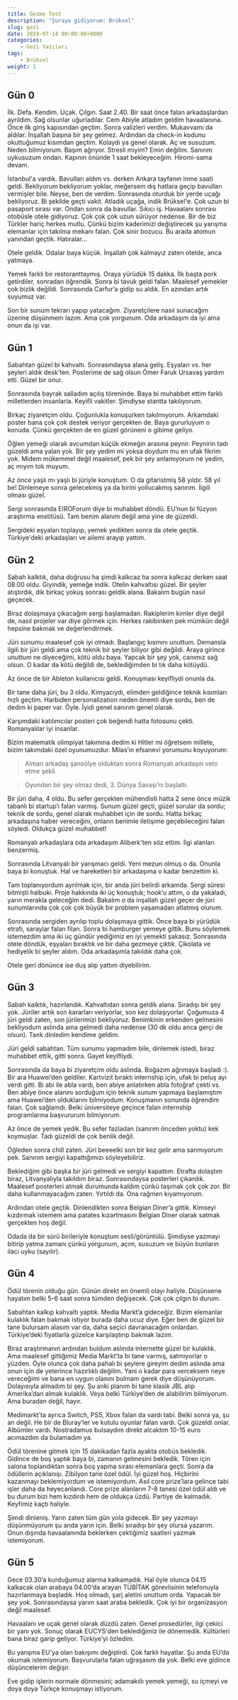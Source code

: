 ```yaml
---
title: Gezme Test
description: "Şuraya gidiyorum: Brüksel"
slug: gezi
date: 2024-07-14 00:00:00+0000
categories:
    - Gezi Yazıları
tags:
    - Brüksel
weight: 1
---
```


## Gün 0

İlk. Defa. Kendim. Uçak. Çılgın. Saat 2.40. Bir saat önce falan arkadaşlardan ayrıldım. Sağ olsunlar uğurladılar. Cem Abiyle atladım geldim havaalanına. Önce ilk giriş kapısından geçtim. Sonra valizleri verdim. Mukavvamı da aldılar. İnşallah başına bir şey gelmez. Ardından da check-in kodunu okuttuğumuz kısımdan geçtim. Kolaydı ya genel olarak. Aç ve susuzum. Neden bilmiyorum. Başım ağrıyor. Stresli miyim? Emin değilim. Sanırım uykusuzum ondan. Kapının önünde 1 saat bekleyeceğim. Hiromi-sama devam.

İstanbul'a vardık. Bavulları aldım vs. derken Ankara tayfanın inme saati geldi. Bekliyorum bekliyorum yoklar, meğersem dış hatlara geçip bavulları vermişler bile. Neyse, ben de verdim. Sonrasında oturduk bir yerde uçağı bekliyoruz. Bi şekilde geçti vakit. Atladık uçağa, indik Brüksel'e. Çok uzun bi pasaport sırası var. Ondan sonra da bavullar. Sıkıcı iş. Havaalanı sonrası otobüsle otele gidiyoruz. Çok çok çok uzun sürüyor nedense. Bir de biz Türkler hariç herkes mutlu. Çünkü bizim kaderimizi değiştirecek şu yarışma elemanlar için takılma mekanı falan. Çok sinir bozucu. Bu arada atomun yanından geçtik. Hatıralar...

Otele geldik. Odalar baya küçük. İnşallah çok kalmayız zaten otelde, anca yatmaya.

Yemek farklı bir restoranttaymış. Oraya yürüdük 15 dakka. İlk başta pork getirdiler, sonradan öğrendik. Sonra bi tavuk geldi falan. Maalesef yemekler çok bizlik değildi. Sonrasında Carfur’a gidip su aldık. En azından artık suyumuz var.

Son bir sunum tekrarı yapıp yatacağım. Ziyaretçilere nasıl sunacağım üzerine düşünmem lazım. Ama çok yorgunum. Oda arkadaşım da iyi ama onun da işi var.

## Gün 1

Sabahtan güzel bi kahvaltı. Sonrasındaysa alana geliş. Eşyaları vs. her şeyleri aldık desk’ten. Posterime de sağ olsun Ömer Faruk Ursavaş yardım etti. Güzel bir onur.

Sonrasında bayrak salladım açılış töreninde. Baya bi muhabbet ettim farklı milletlerden insanlarla. Keyifli vakitler. Şimdiyse stantta takılıyorum.

Birkaç ziyaretçim oldu. Çoğunlukla konuşurken takılmıyorum. Arkamdaki poster bana çok çok destek veriyor gerçekten de. Baya gururluyum o konuda. Çünkü gerçekten de en güzel görüneni o gibime geliyo.

Öğlen yemeği olarak avcumdan küçük ekmeğin arasına peynir. Peynirin tadı güzeldi ama yalan yok. Bir şey yedim mi yoksa doydum mu en ufak fikrim yok. Midem mükemmel değil maalesef, pek bir şey anlamıyorum ne yedim, aç mıyım tok muyum.

Az önce yaşlı mı yaşlı bi jüriyle konuştum. O da gitaristmiş 58 yıldır. 58 yıl be! Dinlemeye sonra gelecekmiş ya da birini yollucakmış sanırım. İlgili olması güzel.

Sergi sonrasında EIROForum diye bi muhabbet döndü. EU’nun bi füzyon araştırma enstitüsü. Tam benim alanım değil ama yine de güzeldi.

Sergideki eşyaları toplayıp, yemek yedikten sonra da otele geçtik. Türkiye'deki arkadaşları ve ailemi arayıp yattım.

## Gün 2

Sabah kalktık, daha doğrusu ha şimdi kalkcaz ha sonra kalkcaz derken saat 08.00 oldu. Giyindik, yemeğe indik. Otelin kahvaltısı güzel. Bir şeyler atıştırdık, dik birkaç yokuş sonrası geldik alana. Bakalım bugün nasıl geçecek.

Biraz dolaşmaya çıkacağım sergi başlamadan. Rakiplerim kimler diye değil de, nasıl projeler var diye görmek için. Herkes rakibinken pek mümkün değil hepsine bakmak ve değerlendirmek.

Jüri sunumu maalesef çok iyi olmadı. Başlangıç kısmını unuttum. Demansla ilgili bir jüri geldi ama çok teknik bir şeyler biliyor gibi değildi. Araya girince unuttum ne diyeceğimi, kötü oldu baya. Yapcak bir şey yok, canımız sağ olsun. O kadar da kötü değildi de, beklediğimden bi tık daha kötüydü.

Az önce de bir Ableton kullanıcısı geldi. Konuşması keyifliydi onunla da.

Bir tane daha jüri, bu 3 oldu. Kimyacıydı, elimden geldiğince teknik kısımları hızlı geçtim. Harbiden personalization neden önemli diye sordu, ben de dedim ki paper var. Öyle. İyidi genel sanırım genel olarak.

Karşımdaki katılımcılar posteri çok beğendi hatta fotosunu çekti. Romanyalılar iyi insanlar.

Bizim matematik olimpiyat takımına dedim ki Hitler mi öğretsem millete, bizim takımdaki özel oyunumuzdur. Milas’ın efsanevi yorumunu koyuyorum:

> Alman arkadaş şansölye olduktan sonra Romanyalı arkadaşın veto etme şekli.

> Oyundan bir şey olmaz dedi, 3. Dünya Savaşı’nı başlattı.

Bir jüri daha, 4 oldu. Bu sefer gerçekten mühendisti hatta 2 sene önce müzik tabanlı bi startup’ı falan varmış. Sunum güzel geçti, güzel sorular da sordu; teknik de sordu, genel olarak muhabbet için de sordu. Hatta birkaç arkadaşına haber vereceğini, onların benimle iletişime geçebileceğini falan söyledi. Oldukça güzel muhabbet!

Romanyalı arkadaşlara oda arkadaşım Aliberk'ten söz ettim. İlgi alanları benzermiş. 

Sonrasında Litvanyalı bir yarışmacı geldi. Yeni mezun olmuş o da. Onunla baya bi konuştuk. Hal ve hareketleri bir arkadaşıma o kadar benzettim ki.

Tam toplanıyordum ayrılmak için, bir anda jüri belirdi arkamda. Sergi süresi bitmişti halbuki. Proje hakkında iki üç konuştuk; hook’u attım, o da yakaladı, yarın merakla geleceğim dedi. Bakalım o da inşallah güzel geçer de jüri sunumlarında çok çok çok büyük bir problem yaşamadan atlatmış olurum.

Sonrasında sergiden ayrılıp toplu dolaşmaya gittik. Önce baya bi yürüdük etrafı, saraylar falan filan. Sonra bi hamburger yemeye gittik. Bunu söylemek istemezdim ama iki üç gündür yediğimiz en iyi yemekti şakasız. Sonrasında otele döndük, eşyaları bıraktık ve bir daha gezmeye çıktık. Çikolata ve hediyelik bi şeyler aldım. Oda arkadaşımla takıldık daha çok.

Otele geri dönünce ise duş alıp yattım diyebilirim.

## Gün 3

Sabah kalktık, hazırlandık. Kahvaltıdan sonra geldik alana. Sıradışı bir şey yok. Jüriler artık son kararları veriyorlar, son kez dolaşıyorlar. Çoğumuza 4 jüri geldi zaten, son jürilerimizi bekliyoruz. Benimkinin erkenden gelmesini bekliyodum aslında ama gelmedi daha nedense (30 dk oldu anca gerçi de olsun). Tank dinledim kendime geldim.

Jüri geldi sabahtan. Tüm sunumu yapmadım bile, dinlemek istedi, biraz muhabbet ettik, gitti sonra. Gayet keyifliydi.

Sonrasında da baya bi ziyaretçim oldu aslında. Boğazım ağrımaya başladı :). Bir ara Huawei’den geldiler. Kartvizit bıraktı internship için, ufak bi peluş ayı verdi gitti. Bi abi ile abla vardı, ben abiye anlatırken abla fotoğraf çekti vs. Ben abiye önce alanını sorduğum için teknik sunum yapmaya başlamıştım ama Huawei’den olduklarını bilmiyodum. Konuşmanın sonunda öğrendim falan. Çok sağlamdı. Belki üniversiteye geçince falan internship programlarına başvururum bilmiyorum.

Az önce de yemek yedik. Bu sefer fazladan (sanırım önceden yoktu) kek koymuşlar. Tadı güzeldi de çok benlik değil.

Öğleden sonra chill zaten. Jüri beeeelki son bir kez gelir ama sanmıyorum pek. Sanırım sergiyi kapattığımızı söyleyebiliriz.

Beklediğim gibi başka bir jüri gelmedi ve sergiyi kapattım. Etrafta dolaştım biraz, Litvanyalıyla takıldım biraz. Sonrasındaysa posterleri çıkardık. Maalesef posterleri atmak durumunda kaldım çünkü taşımak çok çok zor. Bir daha kullanmayacağım zaten. Yırtıldı da. Ona rağmen kıyamıyorum.

Ardından otele geçtik. Dinlendikten sonra Belgian Diner’a gittik. Kimseyi kızdırmak istemem ama patates kızartmasını Belgian Diner olarak satmak gerçekten hoş değil.

Odada da bir sürü birileriyle konuştum sesli/görüntülü. Şimdiyse yazmayı bitirip yatma zamanı çünkü yorgunum, açım, susuzum ve büyün bunların ilacı uyku (sayılır).

## Gün 4

Ödül törenin olduğu gün. Günün direkt en önemli olayı haliyle. Düşünsene hayatım belki 5-6 saat sonra tümden değişecek. Çok çok çılgın bi durum.

Sabahtan kalkıp kahvaltı yaptık. Media Markt’a gideceğiz. Bizim elemanlar kulaklık falan bakmak istiyor burada daha ucuz diye. Eğer ben de güzel bir tane bulursam alasım var da, daha seçici davranacağım onlardan. Türkiye’deki fiyatlarla güzelce karşılaştırıp bakmak lazım.

Biraz araştırmanın ardından buldum aslında internette güzel bir kulaklık. Ama maalesef gittiğimiz Media Markt’ta bi tane varmış, satmıyorlar o yüzden. Öyle olunca çok daha pahalı bi şeylere gireyim dedim aslında ama onun için de yeterince hazırlıklı değilim. Yani o kadar para verceksem neye vereceğimi ve bana en uygun olanını bulmam gerek diye düşünüyorum. Dolayısıyla almadım bi şey. Şu anki planım bi tane klasik JBL alıp Amerika’dan almak kulaklık. Veya belki Türkiye’den de alabilirim bilmiyorum. Ama buradan değil, hayır.

Medimarkt’ta ayrıca Switch, PS5, Xbox falan da vardı tabi. Belki sonra ya, şu an değil. He bir de Bluray’ler ve kutulu oyunlar falan vardı. Çok güzeldi onlar. Albümler vardı. Nostradamus bulsaydım direkt alcaktım 10-15 euro acımazdım da bulamadım ya.

Ödül törenine gitmek için 15 dakikadan fazla ayakta otobüs bekledik. Gidince de boş yaptık baya bi, zamanın gelmesini bekledik. Tören için salona toplandıktan sonra boş yapma sırası elemanlara geçti. Sonra da ödüllerin açıklanışı. Zibilyon tane özel ödül. İyi güzel hoş. Hiçbirini kazanmayı beklemiyordum ve istemiyordum. Asıl core prize’lara gelince tabi işler daha da heyecanlandı. Core prize alanların 7-8 tanesi özel ödül aldı ve bu durum bizi hem kızdırdı hem de oldukça üzdü. Partiye de kalmadık. Keyfimiz kaçtı haliyle.

Şimdi dinleniş. Yarın zaten tüm gün yola gidecek. Bir şey yazmayı düşünmüyorum şu anda yarın için. Belki sıradışı bir şey olursa yazarım. Onun dışında havaalanında beklerken çektiğimiz saatleri yazmak istemiyorum.

## Gün 5

Gece 03.30’a kurduğumuz alarma kalkamadık. Hal öyle olunca 04.15 kalkacak olan arabaya 04.00’da arayan TÜBİTAK görevlisinin telefonuyla hazırlanmaya başladık. Hoş olmadı, şarj aletini unuttum orda. Yapacak bir şey yok. Sonrasındaysa yarım saat araba bekledik. Çok iyi bir organizasyon değil maalesef.

Havaalanı ve uçak genel olarak düzdü zaten. Genel prosedürler, ilgi çekici bir yanı yok. Sonuç olarak EUCYS'den beklediğimiz ile dönemedik. Kültürleri bana biraz garip geliyor. Türkiye’yi özledim.

Bu yarışma EU’ya olan bakışımı değiştirdi. Çok farklı hayatlar. Şu anda EU’da okumak istemiyorum. Başvurularla falan uğraşasım da yok. Belki eve gidince düşüncelerim değişir.

Eve gidip işlerin normale dönmesini; adamakıllı yemek yemeği, su içmeyi ve doya doya Türkçe konuşmayı istiyorum.
